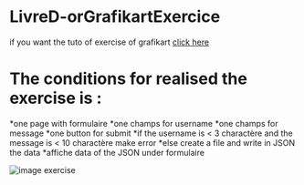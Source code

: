 ﻿# LivreD-orGrafikartExercice
 
 if you want the tuto of exercise of grafikart [click here](https://www.youtube.com/watch?v=aXt6zrAj3lk&list=PLjwdMgw5TTLVDv-ceONHM_C19dPW1MAMD&index=27) 
 
 The conditions for realised the exercise is :
 =============================================
 
 *one page with formulaire
  *one champs for username
  *one champs for message
  *one button for submit
  *if the username is < 3 charactère and the message is < 10 charactère make error
  *else create a file and write in JSON the data
 *affiche data of the JSON under formulaire

![image exercise]()
